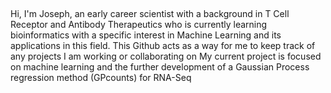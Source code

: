 ## 
Hi, I'm Joseph, an early career scientist with a background in T Cell Receptor and Antibody Therapeutics who is currently learning bioinformatics with a specific interest in Machine Learning and its applications in this field. 
This Github acts as a way for me to keep track of any projects I am working or collaborating on
My current project is focused on machine learning and the further development of a Gaussian Process regression method (GPcounts) for RNA-Seq

<!--
**JosephWGLee/JosephWGLee** is a ✨ _special_ ✨ repository because its `README.md` (this file) appears on your GitHub profile.

Here are some ideas to get you started:

- 🔭 I’m currently working on ...
- 🌱 I’m currently learning ...
- 👯 I’m looking to collaborate on ...
- 🤔 I’m looking for help with ...
- 💬 Ask me about ...
- 📫 How to reach me: ...
- 😄 Pronouns: ...
- ⚡ Fun fact: ...
-->

